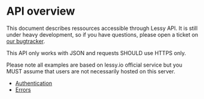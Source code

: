# API overview

This document describes ressources accessible through Lessy API. It is still
under heavy development, so if you have questions, please open a ticket on [our
bugtracker](https://github.com/marienfressinaud/lessy/issues/).

This API only works with JSON and requests SHOULD use HTTPS only.

Please note all examples are based on lessy.io official service but you MUST
assume that users are not necessarily hosted on this server.

- [Authentication](authentication.md)
- [Errors](errors.md)
